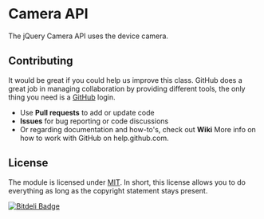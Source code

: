 # Camera API

The jQuery Camera API uses the device camera.


## Contributing

It would be great if you could help us improve this class. GitHub does a great job in managing collaboration by providing different tools, the only thing you need is a [GitHub](http://github.com) login.

* Use **Pull requests** to add or update code
* **Issues** for bug reporting or code discussions
* Or regarding documentation and how-to's, check out **Wiki**
More info on how to work with GitHub on help.github.com.


## License

The module is licensed under [MIT](./LICENSE.md). In short, this license allows you to do everything as long as the copyright statement stays present.


[![Bitdeli Badge](https://d2weczhvl823v0.cloudfront.net/siesqo/camera-api/trend.png)](https://bitdeli.com/free "Bitdeli Badge")

